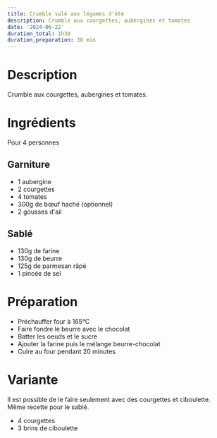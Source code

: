 ```yaml
---
title: Crumble salé aux légumes d'été
description: Crumble aux courgettes, aubergines et tomates
date: '2024-06-22'
duration_total: 1h30
duration_preparation: 30 min
---
```


# Description

Crumble aux courgettes, aubergines et tomates.

# Ingrédients

Pour 4 personnes

## Garniture
- 1 aubergine
- 2 courgettes
- 4 tomates
- 300g de bœuf haché (optionnel)
- 2 gousses d'ail

## Sablé
- 130g de farine
- 130g de beurre
- 125g de parmesan râpé
- 1 pincée de sel

# Préparation

- Préchauffer four à 165°C
- Faire fondre le beurre avec le chocolat
- Batter les oeuds et le sucre
- Ajouter la farine puis le mélange beurre-chocolat
- Cuire au four pendant 20 minutes

# Variante

Il est possible de le faire seulement avec des courgettes et ciboulette.
Même recette pour le sablé.

- 4 courgettes
- 3 brins de ciboulette
